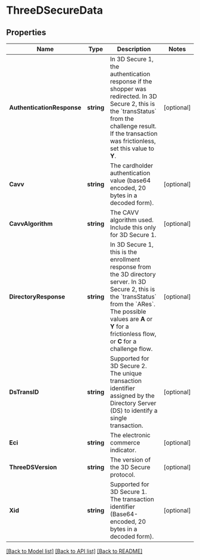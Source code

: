 # ThreeDSecureData

## Properties

Name | Type | Description | Notes
------------ | ------------- | ------------- | -------------
**AuthenticationResponse** | **string** | In 3D Secure 1, the authentication response if the shopper was redirected.  In 3D Secure 2, this is the &#x60;transStatus&#x60; from the challenge result. If the transaction was frictionless, set this value to **Y**. | [optional] 
**Cavv** | **string** | The cardholder authentication value (base64 encoded, 20 bytes in a decoded form). | [optional] 
**CavvAlgorithm** | **string** | The CAVV algorithm used. Include this only for 3D Secure 1. | [optional] 
**DirectoryResponse** | **string** | In 3D Secure 1, this is the enrollment response from the 3D directory server.  In 3D Secure 2, this is the &#x60;transStatus&#x60; from the &#x60;ARes&#x60;. The possible values are **A** or **Y** for a frictionless flow, or **C** for a challenge flow. | [optional] 
**DsTransID** | **string** | Supported for 3D Secure 2. The unique transaction identifier assigned by the Directory Server (DS) to identify a single transaction. | [optional] 
**Eci** | **string** | The electronic commerce indicator. | [optional] 
**ThreeDSVersion** | **string** | The version of the 3D Secure protocol. | [optional] 
**Xid** | **string** | Supported for 3D Secure 1. The transaction identifier (Base64-encoded, 20 bytes in a decoded form). | [optional] 

[[Back to Model list]](../README.md#documentation-for-models) [[Back to API list]](../README.md#documentation-for-api-endpoints) [[Back to README]](../README.md)



